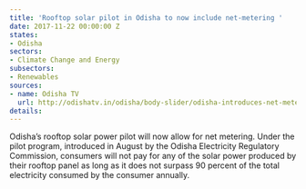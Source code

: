 ```yaml
---
title: 'Rooftop solar pilot in Odisha to now include net-metering '
date: 2017-11-22 00:00:00 Z
states:
- Odisha
sectors:
- Climate Change and Energy
subsectors:
- Renewables
sources:
- name: Odisha TV
  url: http://odishatv.in/odisha/body-slider/odisha-introduces-net-metering-system-in-rooftop-solar-power-plant-254360/
details: 
---
```


Odisha’s rooftop solar power pilot will now allow for net metering. Under the pilot program, introduced in August by the Odisha Electricity Regulatory Commission, consumers will not pay for any of the solar power produced by their rooftop panel as long as it does not surpass 90 percent of the total electricity consumed by the consumer annually. 
